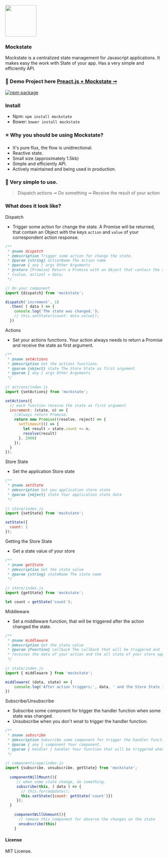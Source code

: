 <img with="100" height="100" src="https://github.com/luisvinicius167/state/blob/master/img/state-logo.png?raw=true"/> 
<h3 color="#333">Mockstate</h3>
Mockstate is a centralized state management for Javascript applications. It makes easy the work with State of your app. Has a very simple and efficiently API. <br/>

### :information_desk_person: Demo Project here [Preact.js + Mockstate ➞](http://mockstate-preact.surge.sh)<br/>
[![npm package](https://img.shields.io/badge/npm-0.0.2-blue.svg)](https://www.npmjs.com/package/state)

### Install
* Npm: ``` npm install mockstate ```
* Bower: ``` bower install mockstate ```

### :star: Why you should be using Mockstate?
 * It's pure flux, the flow is unidirectional.
 * Reactive state.
 * Small size (approximately 1.5kb)
 * Simple and efficiently API.
 * Actively maintained and being used in production.
 
### :raised_hands: Very simple to use.
 > Dispatch actions ➞ Do something  ➞ Receive the result of your action


### What does it look like?

Dispatch
 * Trigger some action for change the state. A Promise will be returned, that contain an Object with the keys ``action`` and ``value`` of your correspondent action response.
```javascript
/**
 * @name dispatch
 * @description Trigger some action for change the state.
 * @param {string} actionName The action name
 * @param { any } args Other Arguments
 * @return {Promise} Return a Promise with an Object that contain the stateValue and action. 
 * {value, action} = data;
 */

// On your component
import {dispatch} from 'mockstate';

dispatch('increment', 1)
  .then( ( data ) => {
    console.log('The state was changed.');
    // this.setState({count: data.value});
  })
```

Actions
 * Set your actions functions. Your action always needs to return a Promise and receive the state as first argument.
```javascript
/**
 * @name setActions
 * @description Set the actions functions.
 * @param {object} state The Store State as first argument
 * @param { any } args Other Arguments
 */
 
// actions/index.js
import {setActions} from 'mockstate';

setActions({
  // each function receive the state as first argument
  increment: (state, n) => {
    //Always return Promise.
    return new Promise((resolve, reject) => {
      setTimeout(() => {
        let result = state.count += n;
        resolve(result)
      }, 2000)
    });
  }
});
```

Store State
 * Set the application Store state
```javascript
/**
 * @name setState
 * @description Set you application store state
 * @param {object} state Your application state data
 */
 
// store/index.js
import {setState} from 'mockstate';

setState({
  count: 1
});
```

Getting the Store State
 * Get a state value of your store
```javascript
/**
 * @name getState
 * @description Get the state value
 * @param {string} stateName The state name
 */
 
// store/index.js
import {getState} from 'mockstate';

let count = getState('count');
```

Middleware
 * Set a middleware function, that will be triggered after the action changed the state.
```javascript
/**
 * @name middleware
 * @description Get the state value
 * @param {Function} callback The callback that will be triggered and
 * receives the data of your action and the all state of your store application.
 */
 
// state/index.js
import { middleware } from 'mockstate';

middleware( (data, state) => {
    console.log('After action triggers:', data, ' and the Store State is: ', state);
})
```

Subscribe/Unsubscribe
 * Subscribe some component for trigger the handler function when some state was changed. 
 * Unsubscribe when you don't wnat to trigger the handler function.
```javascript
/**
 * @name subscribe
 * @description Subscribe some component for trigger the handler function when some state was changed.
 * @param { any } component Your component.
 * @param { handler } handler Your function that will be triggered when some state change.
 */
 
// components/app/index.js
import {subscribe, unsubscribe, getState} from 'mockstate';
  
  componentWillMount(){
     // when some state change, do something.
     subscribe(this, ( data ) => {
       // this.forceUpdate();
       this.setState({count: getState('count')})
     });
  }
  
    componentWillUnmount(){
      // remove this component for observe the changes on the state
      unsubscribe(this)
    }
```

#### License
MIT License.
